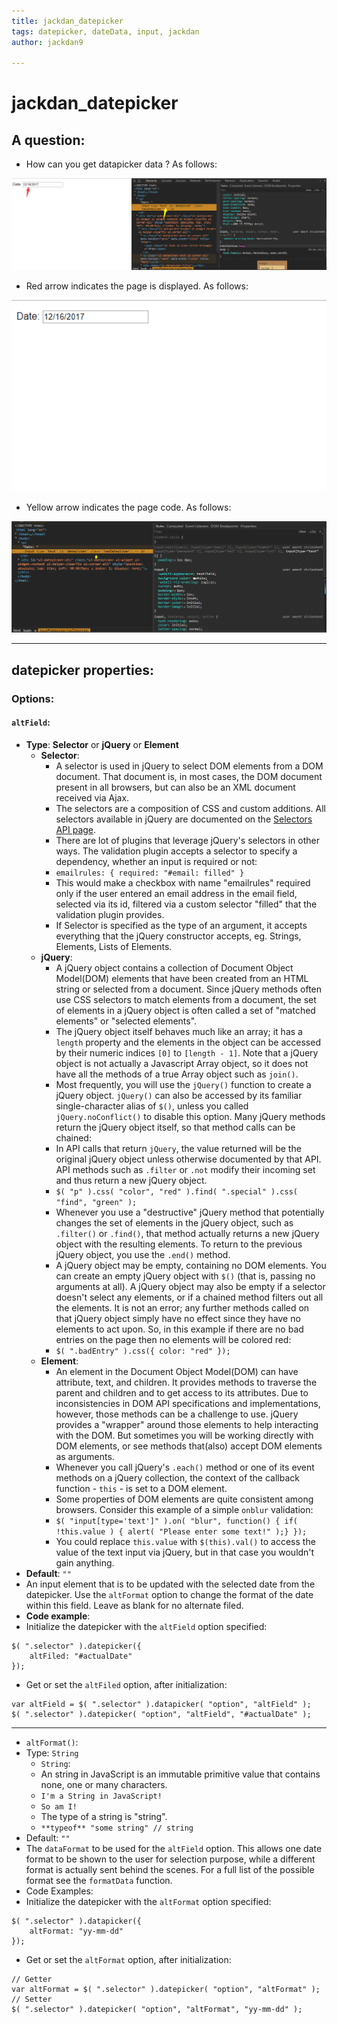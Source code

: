 ```yaml
---
title: jackdan_datepicker
tags: datepicker, dateData, input, jackdan
author: jackdan9

---
```


# jackdan_datepicker
## A question:
- How can you get datapicker data ? As follows:

![questions][1]


- Red arrow indicates the page is displayed. As follows:

![Red arrow][2]

- Yellow arrow indicates the page code. As follows:

![Yellow arrow][3] 

------

## datepicker properties:
### **Options**:
#### `altField`:
- **Type**: **Selector** or **jQuery** or **Element**
    - **Selector**:
        - A selector is used in jQuery to select DOM elements from a DOM document. That document is, in most cases, the DOM document present in all browsers, but can also be an XML document received via Ajax.
        - The selectors are a composition of CSS and custom additions. All selectors available in jQuery are documented on the [Selectors API page][4].
        - There are lot of plugins that leverage jQuery's selectors in other ways. The validation plugin accepts a selector to specify a dependency, whether an input is required or not:
        - `emailrules: { required: "#email: filled" }`
        - This would make a checkbox with name "emailrules" required only if the user entered an email address in the email field, selected via its id, filtered via a custom selector "filled" that the validation plugin provides.
        - If Selector is specified as the type of an argument, it accepts everything that the jQuery constructor accepts, eg. Strings, Elements, Lists of Elements.
    - **jQuery**:
        - A jQuery object contains a collection of Document Object Model(DOM) elements that have been created from an HTML string or selected from a document. Since jQuery methods often use CSS selectors to match elements from a document, the set of elements in a jQuery object is often called a set of "matched elements" or "selected elements".
        - The jQuery object itself behaves much like an array; it has a `length` property and the elements in the object can be accessed by their numeric indices `[0]` to `[length - 1]`. Note that a jQuery object is not actually a Javascript Array object, so it does not have all the methods of a true Array object such as `join()`.
        - Most frequently, you will use the `jQuery()` function to create a jQuery object. `jQuery()` can also be accessed by its familiar single-character alias of `$()`, unless you called `jQuery.noConflict()` to disable this option. Many jQuery methods return the jQuery object itself, so that method calls can be chained:
        - In API calls that return `jQuery`, the value returned will be the original jQuery object unless otherwise documented by that API. API methods such as `.filter` or `.not` modify their incoming set and thus return a new jQuery object.
        - `$( "p" ).css( "color", "red" ).find( ".special" ).css( "find", "green" );`
        - Whenever you use a "destructive" jQuery method that potentially changes the set of elements in the jQuery object, such as `.filter()` or `.find()`, that method actually returns a new jQuery object with the resulting elements. To return to the previous jQuery object, you use the `.end()` method.
        - A jQuery object may be empty, containing no DOM elements. You can create an empty jQuery object with `$()` (that is, passing no arguments at all). A jQuery object may also be empty if a selector doesn't select any elements, or if a chained method filters out all the elements. It is not an error; any further methods called on that jQuery object simply have no effect since they have no elements to act upon. So, in this example if there are no bad entries on the page then no elements will be colored red:
        - `$( ".badEntry" ).css({ color: "red" });`
    - **Element**:
        - An element in the Document Object Model(DOM) can have attribute, text, and children. It provides methods to traverse the parent and children and to get access to its attributes. Due to inconsistencies in DOM API specifications and implementations, however, those methods can be a challenge to use. jQuery provides a "wrapper" around those elements to help interacting with the DOM. But sometimes you will be working directly with DOM elements, or see methods that(also) accept DOM elements as arguments.
        - Whenever you call jQuery's `.each()` method or one of its event methods on a jQuery collection, the context of the callback function - `this` - is set to a DOM element.
        - Some properties of DOM elements are quite consistent among browsers. Consider this example of a simple `onblur` validation:
        - `$( "input[type='text']" ).on( "blur", function() { if( !this.value ) { alert( "Please enter some text!" );} });`
        - You could replace `this.value` with `$(this).val()` to access the value of the text input via jQuery, but in that case you wouldn't gain anything.
- **Default**: `""`
- An input element that is to be updated with the selected date from the datepicker. Use the `altFormat` option to change the format of the date within this field. Leave as blank for no alternate filed.
- **Code example**:
- Initialize the datepicker with the `altField` option specified:
```
$( ".selector" ).datepicker({
    altFiled: "#actualDate"
});
```
- Get or set the `altFiled` option, after initialization:
```
var altField = $( ".selector" ).datapicker( "option", "altField" );
$( ".selector" ).datepicker( "option", "altField", "#actualDate" );
```

------

- `altFormat()`:
- Type: `String`
    - `String`:
    - An string in JavaScript is an immutable primitive value that contains none, one or many characters.
    - `I'm a String in JavaScript!`
    - `So am I!`
    - The type of a string is "string".
    - `**typeof** "some string" // string`
- Default: `""`
- The  `dataFormat` to be used for the `altField` option. This allows one date format to be shown to the user for selection purpose, while a different format is actually sent behind the scenes. For a full list of the possible format see the `formatData` function.
- Code Examples:
- Initialize the datepicker with the `altFormat` option specified:
```
$( ".selector" ).datapicker({
    altFormat: "yy-mm-dd"
});
```
- Get or set the `altFormat` option, after initialization:
```
// Getter
var altFormat = $( ".selector" ).datepicker( "option", "altFormat" );
// Setter
$( ".selector" ).datepicker( "option", "altFormat", "yy-mm-dd" );
```



  [1]: ./images/questions.png "questions.png"
  [2]: ./images/redArrow.png "redArrow.png"
  [3]: ./images/yellowArrow.png "yellowArrow.png"
  [4]: http://api.jquery.com/category/selectors/

